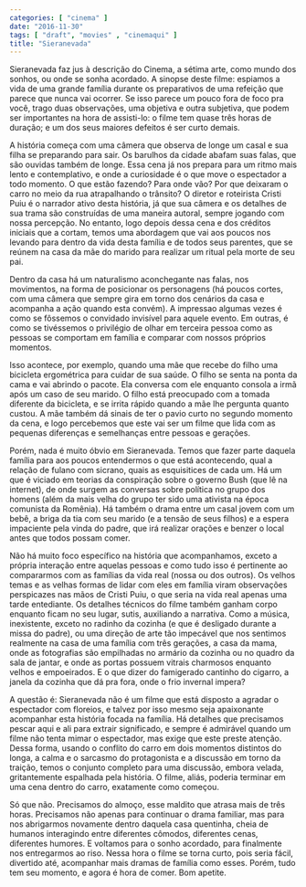 ```yaml
---
categories: [ "cinema" ]
date: "2016-11-30"
tags: [ "draft", "movies" , "cinemaqui" ]
title: "Sieranevada"
---
```

Sieranevada faz jus à descrição do Cinema, a sétima arte, como mundo
dos sonhos, ou onde se sonha acordado. A sinopse deste filme: espiamos
a vida de uma grande família durante os preparativos de uma refeição
que parece que nunca vai ocorrer. Se isso parece um pouco fora de foco
pra você, trago duas observações, uma objetiva e outra subjetiva,
que podem ser importantes na hora de assisti-lo: o filme tem quase três
horas de duração; e um dos seus maiores defeitos é ser curto demais.

A história começa com uma câmera que observa de longe um casal e sua
filha se preparando para sair. Os barulhos da cidade abafam suas falas,
que são ouvidas também de longe. Essa cena já nos prepara para um
ritmo mais lento e contemplativo, e onde a curiosidade é o que move
o espectador a todo momento. O que estão fazendo? Para onde vão? Por
que deixaram o carro no meio da rua atrapalhando o trânsito? O diretor
e roteirista Cristi Puiu é o narrador ativo desta história, já que
sua câmera e os detalhes de sua trama são construídas de uma maneira
autoral, sempre jogando com nossa percepção. No entanto, logo depois
dessa cena e dos créditos iniciais que a cortam, temos uma abordagem
que vai aos poucos nos levando para dentro da vida desta família e
de todos seus parentes, que se reúnem na casa da mãe do marido para
realizar um ritual pela morte de seu pai.

Dentro da casa há um naturalismo aconchegante nas falas, nos movimentos,
na forma de posicionar os personagens (há poucos cortes, com uma
câmera que sempre gira em torno dos cenários da casa e acompanha
a ação quando esta convém). A impressao algumas vezes é como se
fôssemos o convidado invisível para aquele evento. Em outras, é como
se tivéssemos o privilégio de olhar em terceira pessoa como as pessoas
se comportam em família e comparar com nossos próprios momentos.

Isso acontece, por exemplo, quando uma mãe que recebe do filho uma
bicicleta ergométrica para cuidar de sua saúde. O filho se senta na
ponta da cama e vai abrindo o pacote. Ela conversa com ele enquanto
consola a irmã após um caso de seu marido. O filho está preocupado
com a tomada diferente da bicicleta, e se irrita rápido quando a mãe
lhe pergunta quanto custou. A mãe também dá sinais de ter o pavio
curto no segundo momento da cena, e logo percebemos que este vai ser um
filme que lida com as pequenas diferenças e semelhanças entre pessoas
e gerações.

Porém, nada é muito óbvio em Sieranevada. Temos que fazer parte
daquela família para aos poucos entendermos o que está acontecendo,
qual a relação de fulano com sicrano, quais as esquisitices de cada
um. Há um que é viciado em teorias da conspiração sobre o governo Bush
(que lê na internet), de onde surgem as conversas sobre política no
grupo dos homens (além da mais velha do grupo ter sido uma ativista na
época comunista da Romênia). Há também o drama entre um casal jovem
com um bebê, a briga da tia com seu marido (e a tensão de seus filhos)
e a espera impaciente pela vinda do padre, que irá realizar orações
e benzer o local antes que todos possam comer.

Não há muito foco específico na história que acompanhamos, exceto a
própria interação entre aquelas pessoas e como tudo isso é pertinente
ao compararmos com as famílias da vida real (nossa ou dos outros). Os
velhos temas e as velhas formas de lidar com eles em família viram
observações perspicazes nas mãos de Cristi Puiu, o que seria na
vida real apenas uma tarde entediante. Os detalhes técnicos do filme
também ganham corpo enquanto ficam no seu lugar, sutis, auxiliando a
narrativa. Como a música, inexistente, exceto no radinho da cozinha
(e que é desligado durante a missa do padre), ou uma direção de arte
tão impecável que nos sentimos realmente na casa de uma família com
três gerações, a casa da mama, onde as fotografias são empilhadas
no armário da cozinha ou no quadro da sala de jantar, e onde as portas
possuem vitrais charmosos enquanto velhos e empoeirados. E o que dizer
do famigerado cantinho do cigarro, a janela da cozinha que dá pra fora,
onde o frio invernal impera?

A questão é: Sieranevada não é um filme que está disposto a agradar
o espectador com floreios, e talvez por isso mesmo seja apaixonante
acompanhar esta história focada na família. Há detalhes que precisamos
pescar aqui e ali para extrair significado, e sempre é admirável
quando um filme não tenta mimar o espectador, mas exige que este preste
atenção. Dessa forma, usando o conflito do carro em dois momentos
distintos do longa, a calma e o sarcasmo do protagonista e a discussão
em torno da traição, temos o conjunto completo para uma discussão,
embora velada, gritantemente espalhada pela história. O filme, aliás,
poderia terminar em uma cena dentro do carro, exatamente como começou.

Só que não. Precisamos do almoço, esse maldito que atrasa mais de
três horas. Precisamos não apenas para continuar o drama familiar,
mas para nos abrigarmos novamente dentro daquela casa quentinha, cheia
de humanos interagindo entre diferentes cômodos, diferentes cenas,
diferentes humores. E voltamos para o sonho acordado, para finalmente nos
entregarmos ao riso. Nessa hora o filme se torna curto, pois seria fácil,
divertido até, acompanhar mais dramas de família como esses. Porém,
tudo tem seu momento, e agora é hora de comer. Bom apetite.
